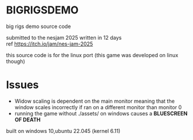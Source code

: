 # BIGRIGSDEMO
big rigs demo source code

submitted to the nesjam 2025 written in 12 days
<br>
ref <a href="https://itch.io/jam/nes-jam-2025">https://itch.io/jam/nes-jam-2025</a>

this source code is for the linux port (this game was developed on linux though)

# Issues
- Widow scaling is dependent on the main monitor meaning that the window scales incorrectly if ran on a different monitor than monitor 0
- running the game without ./assets/ on windows causes a **BLUESCREEN OF DEATH**

built on windows 10,ubuntu 22.045 (kernel 6.11)
